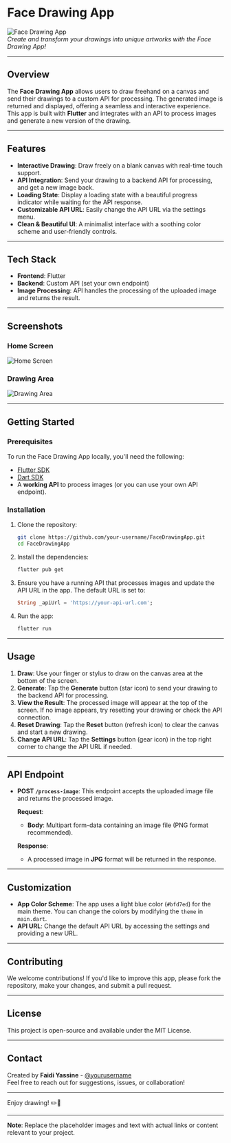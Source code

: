 # Face Drawing App

![Face Drawing App](https://via.placeholder.com/500x300.png)  
*Create and transform your drawings into unique artworks with the Face Drawing App!*

---

## Overview

The **Face Drawing App** allows users to draw freehand on a canvas and send their drawings to a custom API for processing. The generated image is returned and displayed, offering a seamless and interactive experience. This app is built with **Flutter** and integrates with an API to process images and generate a new version of the drawing.

---

## Features

- **Interactive Drawing**: Draw freely on a blank canvas with real-time touch support.
- **API Integration**: Send your drawing to a backend API for processing, and get a new image back.
- **Loading State**: Display a loading state with a beautiful progress indicator while waiting for the API response.
- **Customizable API URL**: Easily change the API URL via the settings menu.
- **Clean & Beautiful UI**: A minimalist interface with a soothing color scheme and user-friendly controls.

---

## Tech Stack

- **Frontend**: Flutter
- **Backend**: Custom API (set your own endpoint)
- **Image Processing**: API handles the processing of the uploaded image and returns the result.

---

## Screenshots

### Home Screen

![Home Screen](https://via.placeholder.com/500x300.png)

### Drawing Area

![Drawing Area](https://via.placeholder.com/500x300.png)

---

## Getting Started

### Prerequisites

To run the Face Drawing App locally, you'll need the following:

- [Flutter SDK](https://flutter.dev/docs/get-started/install)
- [Dart SDK](https://dart.dev/get-dart)
- A **working API** to process images (or you can use your own API endpoint).

### Installation

1. Clone the repository:

   ```bash
   git clone https://github.com/your-username/FaceDrawingApp.git
   cd FaceDrawingApp
   ```

2. Install the dependencies:

   ```bash
   flutter pub get
   ```

3. Ensure you have a running API that processes images and update the API URL in the app. The default URL is set to:

   ```dart
   String _apiUrl = 'https://your-api-url.com';
   ```

4. Run the app:

   ```bash
   flutter run
   ```

---

## Usage

1. **Draw**: Use your finger or stylus to draw on the canvas area at the bottom of the screen.
2. **Generate**: Tap the **Generate** button (star icon) to send your drawing to the backend API for processing.
3. **View the Result**: The processed image will appear at the top of the screen. If no image appears, try resetting your drawing or check the API connection.
4. **Reset Drawing**: Tap the **Reset** button (refresh icon) to clear the canvas and start a new drawing.
5. **Change API URL**: Tap the **Settings** button (gear icon) in the top right corner to change the API URL if needed.

---

## API Endpoint

- **POST `/process-image`**: This endpoint accepts the uploaded image file and returns the processed image.

  **Request**:
  - **Body**: Multipart form-data containing an image file (PNG format recommended).

  **Response**:
  - A processed image in **JPG** format will be returned in the response.

---

## Customization

- **App Color Scheme**: The app uses a light blue color (`#bfd7ed`) for the main theme. You can change the colors by modifying the `theme` in `main.dart`.
- **API URL**: Change the default API URL by accessing the settings and providing a new URL.

---

## Contributing

We welcome contributions! If you'd like to improve this app, please fork the repository, make your changes, and submit a pull request.

---

## License

This project is open-source and available under the MIT License.

---

## Contact

Created by **Faidi Yassine** - [@yourusername](https://twitter.com/yourusername)  
Feel free to reach out for suggestions, issues, or collaboration!

---

Enjoy drawing! ✏️🎨

--- 

**Note**: Replace the placeholder images and text with actual links or content relevant to your project.
